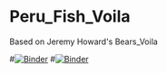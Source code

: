 # Peru_Fish_Voila
 Based on Jeremy Howard's Bears_Voila

#[![Binder](https://mybinder.org/badge_logo.svg)](https://mybinder.org/v2/gh/RobillardA/SEE_Turtles_Voila/main?urlpath=%2Fvoila%2Frender%2FTooRare_Voila.ipynb)
#[![Binder](https://mybinder.org/badge_logo.svg)](https://mybinder.org/v2/gh/RobillardA/Peru_Fish_Voila/main?urlpath=%2Fvoila%2Frender%2FTooRare_Voila.ipynb)
